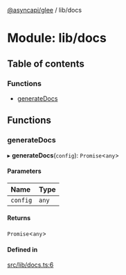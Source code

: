 [@asyncapi/glee](../README.md) / lib/docs

# Module: lib/docs

## Table of contents

### Functions

- [generateDocs](lib_docs.md#generatedocs)

## Functions

### generateDocs

▸ **generateDocs**(`config`): `Promise`<`any`\>

#### Parameters

| Name | Type |
| :------ | :------ |
| `config` | `any` |

#### Returns

`Promise`<`any`\>

#### Defined in

[src/lib/docs.ts:6](https://github.com/asyncapi/glee/blob/fa40f7b/src/lib/docs.ts#L6)
